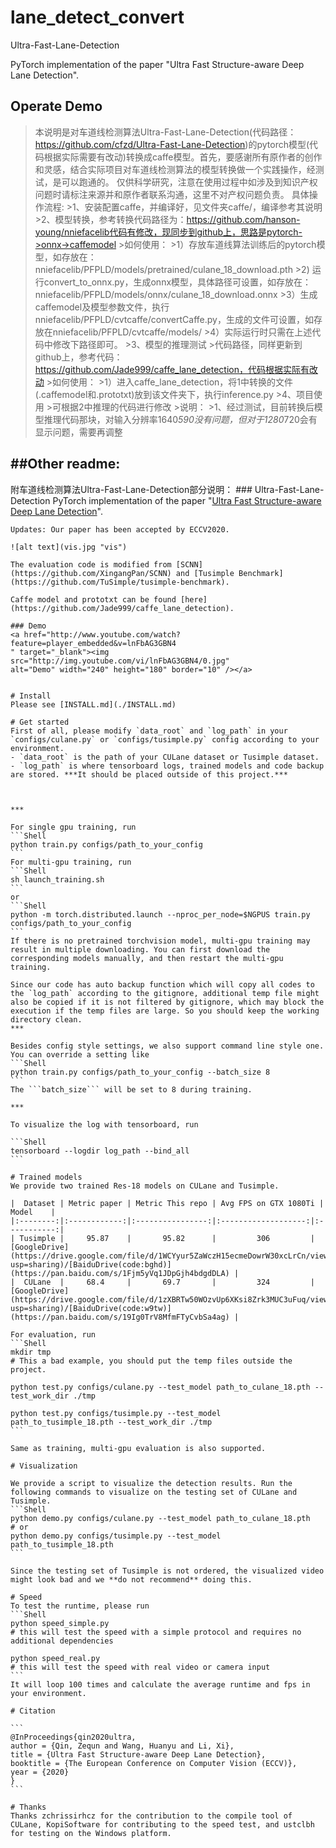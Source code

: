 # lane_detect_convert

Ultra-Fast-Lane-Detection  

PyTorch implementation of the paper "Ultra Fast Structure-aware Deep Lane Detection".  

Operate Demo
---
   >本说明是对车道线检测算法Ultra-Fast-Lane-Detection(代码路径：https://github.com/cfzd/Ultra-Fast-Lane-Detection)的pytorch模型(代码根据实际需要有改动)转换成caffe模型。首先，要感谢所有原作者的创作和灵感，结合实际项目对车道线检测算法的模型转换做一个实践操作，经测试，是可以跑通的。
   >仅供科学研究，注意在使用过程中如涉及到知识产权问题时请标注来源并和原作者联系沟通，这里不对产权问题负责。
   >具体操作流程:
	>1、安装配置caffe，并编译好，见文件夹caffe/，编译参考其说明
	>2、模型转换，参考转换代码路径为：https://github.com/hanson-young/nniefacelib代码有修改，现同步到github上，思路是pytorch->onnx->caffemodel
	   >如何使用：
	   >1）存放车道线算法训练后的pytorch模型，如存放在：nniefacelib/PFPLD/models/pretrained/culane_18_download.pth
	   >2) 运行convert_to_onnx.py，生成onnx模型，具体路径可设置，如存放在：nniefacelib/PFPLD/models/onnx/culane_18_download.onnx
	   >3）生成caffemodel及模型参数文件，执行nniefacelib/PFPLD/cvtcaffe/convertCaffe.py，生成的文件可设置，如存放在nniefacelib/PFPLD/cvtcaffe/models/
	   >4）实际运行时只需在上述代码中修改下路径即可。
	>3、模型的推理测试
	   >代码路径，同样更新到github上，参考代码：https://github.com/Jade999/caffe_lane_detection，代码根据实际有改动
	   >如何使用：
	   >1）进入caffe_lane_detection，将1中转换的文件(.caffemodel和.prototxt)放到该文件夹下，执行inference.py
	>4、项目使用
	   >可根据2中推理的代码进行修改
    >说明：
	   >1、经过测试，目前转换后模型推理代码那块，对输入分辨率1640*590没有问题，但对于1280*720会有显示问题，需要再调整
	   

##Other readme:
------
附车道线检测算法Ultra-Fast-Lane-Detection部分说明：
	### Ultra-Fast-Lane-Detection
	PyTorch implementation of the paper "[Ultra Fast Structure-aware Deep Lane Detection](https://arxiv.org/abs/2004.11757)".

	Updates: Our paper has been accepted by ECCV2020.

	![alt text](vis.jpg "vis")

	The evaluation code is modified from [SCNN](https://github.com/XingangPan/SCNN) and [Tusimple Benchmark](https://github.com/TuSimple/tusimple-benchmark).

	Caffe model and prototxt can be found [here](https://github.com/Jade999/caffe_lane_detection).

	### Demo 
	<a href="http://www.youtube.com/watch?feature=player_embedded&v=lnFbAG3GBN4
	" target="_blank"><img src="http://img.youtube.com/vi/lnFbAG3GBN4/0.jpg" 
	alt="Demo" width="240" height="180" border="10" /></a>


	# Install
	Please see [INSTALL.md](./INSTALL.md)

	# Get started
	First of all, please modify `data_root` and `log_path` in your `configs/culane.py` or `configs/tusimple.py` config according to your environment. 
	- `data_root` is the path of your CULane dataset or Tusimple dataset. 
	- `log_path` is where tensorboard logs, trained models and code backup are stored. ***It should be placed outside of this project.***



	***

	For single gpu training, run
	```Shell
	python train.py configs/path_to_your_config
	```
	For multi-gpu training, run
	```Shell
	sh launch_training.sh
	```
	or
	```Shell
	python -m torch.distributed.launch --nproc_per_node=$NGPUS train.py configs/path_to_your_config
	```
	If there is no pretrained torchvision model, multi-gpu training may result in multiple downloading. You can first download the corresponding models manually, and then restart the multi-gpu training.

	Since our code has auto backup function which will copy all codes to the `log_path` according to the gitignore, additional temp file might also be copied if it is not filtered by gitignore, which may block the execution if the temp files are large. So you should keep the working directory clean.
	***

	Besides config style settings, we also support command line style one. You can override a setting like
	```Shell
	python train.py configs/path_to_your_config --batch_size 8
	```
	The ```batch_size``` will be set to 8 during training.

	***

	To visualize the log with tensorboard, run

	```Shell
	tensorboard --logdir log_path --bind_all
	```

	# Trained models
	We provide two trained Res-18 models on CULane and Tusimple.

	|  Dataset | Metric paper | Metric This repo | Avg FPS on GTX 1080Ti |    Model    |
	|:--------:|:------------:|:----------------:|:-------------------:|:-----------:|
	| Tusimple |     95.87    |       95.82      |         306         | [GoogleDrive](https://drive.google.com/file/d/1WCYyur5ZaWczH15ecmeDowrW30xcLrCn/view?usp=sharing)/[BaiduDrive(code:bghd)](https://pan.baidu.com/s/1Fjm5yVq1JDpGjh4bdgdDLA) |
	|  CULane  |     68.4     |       69.7       |         324         | [GoogleDrive](https://drive.google.com/file/d/1zXBRTw50WOzvUp6XKsi8Zrk3MUC3uFuq/view?usp=sharing)/[BaiduDrive(code:w9tw)](https://pan.baidu.com/s/19Ig0TrV8MfmFTyCvbSa4ag) |

	For evaluation, run
	```Shell
	mkdir tmp
	# This a bad example, you should put the temp files outside the project.

	python test.py configs/culane.py --test_model path_to_culane_18.pth --test_work_dir ./tmp

	python test.py configs/tusimple.py --test_model path_to_tusimple_18.pth --test_work_dir ./tmp
	```

	Same as training, multi-gpu evaluation is also supported.

	# Visualization

	We provide a script to visualize the detection results. Run the following commands to visualize on the testing set of CULane and Tusimple.
	```Shell
	python demo.py configs/culane.py --test_model path_to_culane_18.pth
	# or
	python demo.py configs/tusimple.py --test_model path_to_tusimple_18.pth
	```

	Since the testing set of Tusimple is not ordered, the visualized video might look bad and we **do not recommend** doing this.

	# Speed
	To test the runtime, please run
	```Shell
	python speed_simple.py  
	# this will test the speed with a simple protocol and requires no additional dependencies

	python speed_real.py
	# this will test the speed with real video or camera input
	```
	It will loop 100 times and calculate the average runtime and fps in your environment.

	# Citation

	```
	@InProceedings{qin2020ultra,
	author = {Qin, Zequn and Wang, Huanyu and Li, Xi},
	title = {Ultra Fast Structure-aware Deep Lane Detection},
	booktitle = {The European Conference on Computer Vision (ECCV)},
	year = {2020}
	}
	```

	# Thanks
	Thanks zchrissirhcz for the contribution to the compile tool of CULane, KopiSoftware for contributing to the speed test, and ustclbh for testing on the Windows platform.
